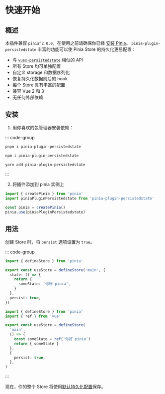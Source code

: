 # 快速开始

## 概述

本插件兼容 `pinia^2.0.0`，在使用之前请确保你已经 [安装 Pinia](https://pinia.vuejs.org/zh/getting-started.html)。 `pinia-plugin-persistedstate` 丰富的功能可以使 Pinia Store 的持久化更易配置：

-   与 [`vuex-persistedstate`](https://github.com/robinvdvleuten/vuex-persistedstate) 相似的 API
-   所有 Store 均可单独配置
-   自定义 storage 和数据序列化
-   恢复持久化数据前后的 hook
-   每个 Store 具有丰富的配置
-   兼容 Vue 2 和 3
-   无任何外部依赖

## 安装

1. 用你喜欢的包管理器安装依赖：

  ::: code-group

  ```sh [pnpm]
  pnpm i pinia-plugin-persistedstate
  ```

  ```sh [npm]
  npm i pinia-plugin-persistedstate
  ```

  ```sh [yarn]
  yarn add pinia-plugin-persistedstate
  ```

  :::

2. 将插件添加到 pinia 实例上

```ts twoslash
import { createPinia } from 'pinia'
import piniaPluginPersistedstate from 'pinia-plugin-persistedstate'

const pinia = createPinia()
pinia.use(piniaPluginPersistedstate)
```

## 用法

创建 Store 时，将 `persist` 选项设置为 `true`。

::: code-group
```ts twoslash [选项式语法]
import { defineStore } from 'pinia'

export const useStore = defineStore('main', {
  state: () => {
    return {
      someState: '你好 pinia',
    }
  },
  persist: true,
})
```

```ts twoslash [组合式语法]
import { defineStore } from 'pinia'
import { ref } from 'vue'

export const useStore = defineStore(
  'main',
  () => {
    const someState = ref('你好 pinia')
    return { someState }
  },
  {
    persist: true,
  },
)
```
:::

现在，你的整个 Store 将使用[默认持久化配置](/zh/guide/config)保存。
